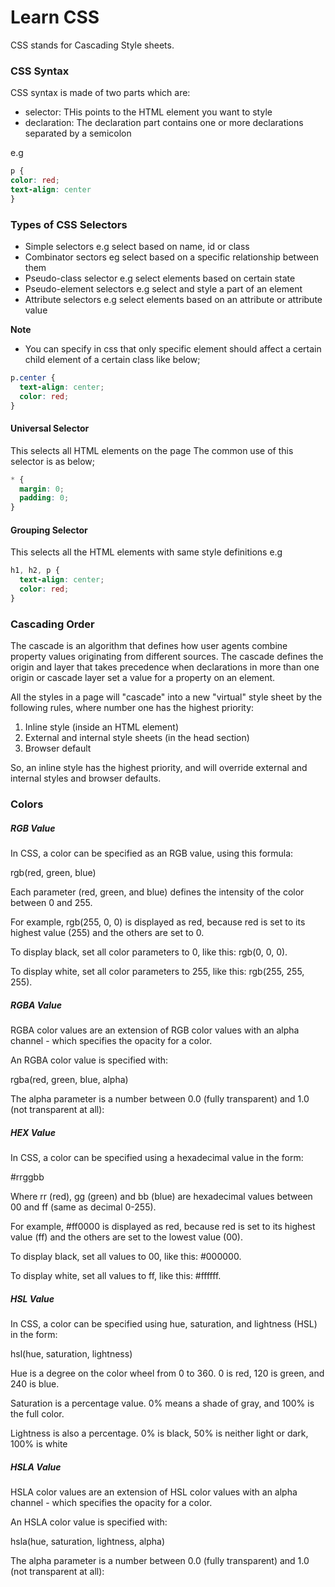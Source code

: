 # Learn CSS

CSS stands for Cascading Style sheets.

### CSS Syntax

CSS syntax is made of two parts which are:

- selector: THis points to the HTML element you want to style
- declaration: The declaration part contains one or more declarations separated by a semicolon

e.g 
```css
p {
color: red;
text-align: center
}
```

### Types of CSS Selectors
- Simple selectors e.g select based on name, id or class
- Combinator sectors eg select based on a specific relationship between them
- Pseudo-class selector e.g select elements based on certain state
- Pseudo-element selectors e.g select and style a part of an element
- Attribute selectors e.g select elements based on an attribute or attribute value

**Note**
- You can specify in css that only specific element should affect a certain child element of a certain class like below;

```css
p.center {
  text-align: center;
  color: red;
}
```

#### Universal Selector
This selects all HTML elements on the page
The common use of this selector is as below;
```css
* {
  margin: 0;
  padding: 0;
}
```

#### Grouping Selector
This selects all the HTML elements with same style definitions 
e.g
```css
h1, h2, p {
  text-align: center;
  color: red;
}
```

### Cascading Order
The cascade is an algorithm that defines how user agents combine property values originating from different sources. The cascade defines the origin and layer that takes precedence when declarations in more than one origin or cascade layer set a value for a property on an element.

All the styles in a page will "cascade" into a new "virtual" style sheet by the following rules, where number one has the highest priority:

1. Inline style (inside an HTML element)
2. External and internal style sheets (in the head section)
3. Browser default

So, an inline style has the highest priority, and will override external and internal styles and browser defaults.

### Colors
##### RGB Value
In CSS, a color can be specified as an RGB value, using this formula:

rgb(red, green, blue)

Each parameter (red, green, and blue) defines the intensity of the color between 0 and 255.

For example, rgb(255, 0, 0) is displayed as red, because red is set to its highest value (255) and the others are set to 0.

To display black, set all color parameters to 0, like this: rgb(0, 0, 0).

To display white, set all color parameters to 255, like this: rgb(255, 255, 255).

##### RGBA Value
RGBA color values are an extension of RGB color values with an alpha channel - which specifies the opacity for a color.

An RGBA color value is specified with:

rgba(red, green, blue, alpha)

The alpha parameter is a number between 0.0 (fully transparent) and 1.0 (not transparent at all):

##### HEX Value
In CSS, a color can be specified using a hexadecimal value in the form:

#rrggbb

Where rr (red), gg (green) and bb (blue) are hexadecimal values between 00 and ff (same as decimal 0-255).

For example, #ff0000 is displayed as red, because red is set to its highest value (ff) and the others are set to the lowest value (00).

To display black, set all values to 00, like this: #000000.

To display white, set all values to ff, like this: #ffffff.  

##### HSL Value
In CSS, a color can be specified using hue, saturation, and lightness (HSL) in the form:

hsl(hue, saturation, lightness)

Hue is a degree on the color wheel from 0 to 360. 0 is red, 120 is green, and 240 is blue.

Saturation is a percentage value. 0% means a shade of gray, and 100% is the full color.

Lightness is also a percentage. 0% is black, 50% is neither light or dark, 100% is white

##### HSLA Value
HSLA color values are an extension of HSL color values with an alpha channel - which specifies the opacity for a color.

An HSLA color value is specified with:

hsla(hue, saturation, lightness, alpha)

The alpha parameter is a number between 0.0 (fully transparent) and 1.0 (not transparent at all):